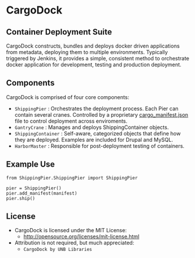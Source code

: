# CargoDock
## Container Deployment Suite
CargoDock constructs, bundles and deploys docker driven applications from metadata, deploying them to multiple environments. Typically triggered by Jenkins, it provides a simple, consistent method to orchestrate docker application for development, testing and production deployment.

## Components
CargoDock is comprised of four core components:

* ```ShippingPier``` : Orchestrates the deployment process. Each Pier can contain several cranes. Controlled by a proprietary [cargo_manifest.json](https://github.com/unb-libraries/CargoDock/blob/master/cargo_manifest.json.example) file to control deployment across enviroments.
* ```GantryCrane``` : Manages and deploys ShippingContainer objects.
* ```ShippingContainer``` : Self-aware, categorized objects that define how they are deployed. Examples are included for Drupal and MySQL.
* ```HarborMaster``` : Responsible for post-deployment testing of containers.

## Example Use

```
from ShippingPier.ShippingPier import ShippingPier

pier = ShippingPier()
pier.add_manifest(manifest)
pier.ship()
```

## License
- CargoDock is licensed under the MIT License:
  - http://opensource.org/licenses/mit-license.html
- Attribution is not required, but much appreciated:
  - `CargoDock by UNB Libraries`

